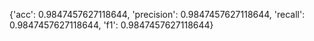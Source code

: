 {'acc': 0.9847457627118644, 'precision': 0.9847457627118644, 'recall': 0.9847457627118644, 'f1': 0.9847457627118644}
